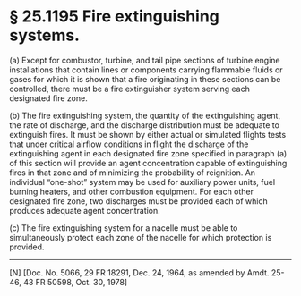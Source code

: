 # § 25.1195   Fire extinguishing systems.

(a) Except for combustor, turbine, and tail pipe sections of turbine engine installations that contain lines or components carrying flammable fluids or gases for which it is shown that a fire originating in these sections can be controlled, there must be a fire extinguisher system serving each designated fire zone. 


(b) The fire extinguishing system, the quantity of the extinguishing agent, the rate of discharge, and the discharge distribution must be adequate to extinguish fires. It must be shown by either actual or simulated flights tests that under critical airflow conditions in flight the discharge of the extinguishing agent in each designated fire zone specified in paragraph (a) of this section will provide an agent concentration capable of extinguishing fires in that zone and of minimizing the probability of reignition. An individual “one-shot” system may be used for auxiliary power units, fuel burning heaters, and other combustion equipment. For each other designated fire zone, two discharges must be provided each of which produces adequate agent concentration. 


(c) The fire extinguishing system for a nacelle must be able to simultaneously protect each zone of the nacelle for which protection is provided.



---

[N] [Doc. No. 5066, 29 FR 18291, Dec. 24, 1964, as amended by Amdt. 25-46, 43 FR 50598, Oct. 30, 1978] 




